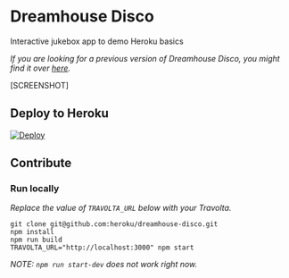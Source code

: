 # Dreamhouse Disco

Interactive jukebox app to demo Heroku basics

*If you are looking for a previous version of Dreamhouse Disco, you might find it over [here](https://github.com/heroku/dreamhouse-disco-old).*

[SCREENSHOT]

## Deploy to Heroku

[![Deploy](https://www.herokucdn.com/deploy/button.svg)](https://heroku.com/deploy)

## Contribute

### Run locally

*Replace the value of `TRAVOLTA_URL` below with your Travolta.*

```
git clone git@github.com:heroku/dreamhouse-disco.git
npm install
npm run build
TRAVOLTA_URL="http://localhost:3000" npm start
```
*NOTE: `npm run start-dev` does not work right now.*
